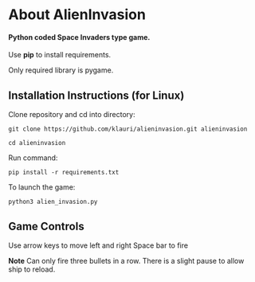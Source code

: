 # About AlienInvasion
#### Python coded Space Invaders type game.

Use **pip** to install requirements. 

Only required library is pygame.

## Installation Instructions (for Linux)

Clone repository and cd into directory:
```
git clone https://github.com/klauri/alieninvasion.git alieninvasion
```
```
cd alieninvasion
```
Run command:
```
pip install -r requirements.txt
```
To launch the game:
```
python3 alien_invasion.py
```

## Game Controls

Use arrow keys to move left and right
Space bar to fire

**Note** Can only fire three bullets in a row. There is a slight pause to allow ship to reload.
